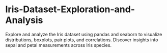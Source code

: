 # Iris-Dataset-Exploration-and-Analysis
Explore and analyze the Iris dataset using pandas and seaborn to visualize distributions, boxplots, pair plots, and correlations. Discover insights into sepal and petal measurements across Iris species.
